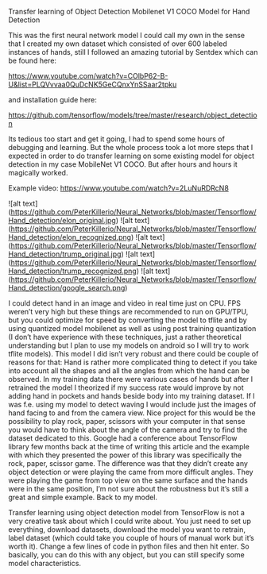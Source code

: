 Transfer learning of Object Detection Mobilenet V1 COCO Model for Hand Detection

This was the first neural network model I could call my own in the sense that I created my own dataset which 
consisted of over 600 labeled instances of hands,
still I followed an amazing tutorial by Sentdex which can be found here:

https://www.youtube.com/watch?v=COlbP62-B-U&list=PLQVvvaa0QuDcNK5GeCQnxYnSSaar2tpku

and installation guide here:

https://github.com/tensorflow/models/tree/master/research/object_detection

Its tedious too start and get it going, I had to spend some hours of debugging and learning.
But the whole process took a lot more steps that I expected in order to do 
transfer learning on some existing model for object detection in my case MobileNet V1 COCO. But after hours and hours it magically worked. 

Example video: https://www.youtube.com/watch?v=2LuNuRDRcN8

![alt text]
(https://github.com/PeterKillerio/Neural_Networks/blob/master/Tensorflow/Hand_detection/elon_original.jpg)
![alt text]
(https://github.com/PeterKillerio/Neural_Networks/blob/master/Tensorflow/Hand_detection/elon_recognized.png)
![alt text]
(https://github.com/PeterKillerio/Neural_Networks/blob/master/Tensorflow/Hand_detection/trump_original.jpg)
![alt text]
(https://github.com/PeterKillerio/Neural_Networks/blob/master/Tensorflow/Hand_detection/trump_recognized.png)
![alt text]
(https://github.com/PeterKillerio/Neural_Networks/blob/master/Tensorflow/Hand_detection/google_search.png)

I could detect hand in an image and video in real time just on CPU. 
FPS weren’t very high but these things are recommended to run on GPU/TPU, but you could optimize for speed by converting 
the model to tflite and by using quantized model mobilenet as well as using post training quantization 
(I don’t have experience with these techniques, just a rather theoretical understanding but I plan 
to use my models on android so I will try to work tflite models).
This model I did isn’t very robust and there could be couple of reasons for that:
Hand is rather more complicated thing to detect if you take into account all the shapes and all the angles 
from which the hand can be observed. In my training data there were various cases of hands but after 
I retrained the model I theorized if my success rate would improve by not adding hand in pockets 
and hands beside body into my training dataset. If I was f.e. using my model to detect waving I would include 
just the images of hand facing to and from the camera view. Nice project for this would be the possibility 
to play rock, paper, scissors with your computer in that sense you would have to think about the angle of the camera 
and try to find the dataset dedicated to this. Google had a conference about TensorFlow library 
few months back at the time of writing this article and the example with which they presented the power of this 
library was specifically the rock, paper, scissor game. The difference was that they didn’t create any 
object detection or were playing the came from more difficult angles. They were playing the game from 
top view on the same surface and the hands were in the same position, I’m not sure about the robustness 
but it’s still a great and simple example.
Back to my model. 

Transfer learning using object detection model from TensorFlow is not a very 
creative task about which I could write about. You just need to set up everything, 
download datasets, download the model you want to retrain, label dataset 
(which could take you couple of hours of manual work but it’s worth it). 
Change a few lines of code in python files and then hit enter. So basically, 
you can do this with any object, but you can still specify some model characteristics.

	

